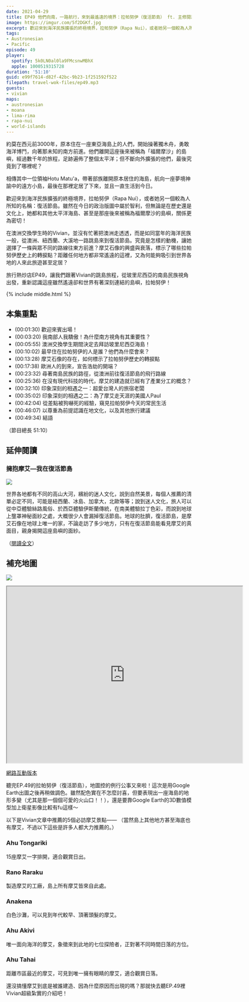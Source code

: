 ```yaml
---
date: 2021-04-29
title: EP49 他們向南，一路航行，來到最遙遠的境界：拉帕努伊（復活節島） ft. 主修閱讀、副修旅行的大學生 Vivian
image: https://imgur.com/5f2DGKf.jpg
excerpt: 歡迎來到海洋民族擴張的終極境界，拉帕努伊（Rapa Nui），或者她另一個較為人所知的名稱：復活節島。雖然在今日的政治版圖中屬於智利，但無論是在歷史還是文化上，她都和其他太平洋海島、甚至是那座後來被稱為福爾摩沙的島嶼，關係更為密切！讓我們跟著Vivian的跳島旅程，從玻里尼西亞的南島民族視角出發，重新認識這座雖然遙遠卻和世界有著深刻連結的島嶼吧！
tags:
- Austronesian
- Pacific
episode: 49
player:
  spotify: 5k0LN0al0la9FMcsnwMBhX
  apple: 1000519315728
duration: '51:10'
guid: e99f7614-d82f-42bc-9b23-1f251592f522
filepath: travel-wok-files/ep49.mp3
guests:
- vivian
maps:
- austronesian
- moana
- lima-rima
- rapa-nui
- world-islands
---
```


約莫在西元前3000年，原本住在一座東亞海島上的人們，開始操著獨木舟，勇敢海洋博鬥，向著那未知的南方前進。他們離開這座後來被稱為「福爾摩沙」的島嶼，經過數千年的旅程，足跡遍佈了整個太平洋；但不斷向外擴張的他們，最後究竟到了哪裡呢？

相傳其中一位領袖Hotu Matu'a，帶著部族離開原本居住的海島，航向一座夢境神諭中的遠方小島，最後在那裡定居了下來，並且一直生活到今日。

歡迎來到海洋民族擴張的終極境界，拉帕努伊（Rapa Nui），或者她另一個較為人所知的名稱：復活節島。雖然在今日的政治版圖中屬於智利，但無論是在歷史還是文化上，她都和其他太平洋海島、甚至是那座後來被稱為福爾摩沙的島嶼，關係更為密切！

在澳洲交換學生時的Vivian，並沒有忙著把澳洲走透透，而是如同當年的海洋民族一般，從澳洲、紐西蘭、大溪地一路跳島來到復活節島。究竟是怎樣的動機，讓她選擇了一條與眾不同的路線往東方前進？摩艾石像的興盛與衰落，標示了哪些拉帕努伊歷史上的轉捩點？距離任何地方都非常遙遠的這裡，又為何能夠吸引到世界各地的人來此旅遊甚至定居？

旅行熱炒店EP49，讓我們跟著Vivian的跳島旅程，從玻里尼西亞的南島民族視角出發，重新認識這座雖然遙遠卻和世界有著深刻連結的島嶼，拉帕努伊！

{% include middle.html %}

## 本集重點

* (00:01:30) 歡迎來賓出場！
* (00:03:20) 我南部人我驕傲！為什麼南方視角有其重要性？
* (00:05:55) 澳洲交換學生期間決定去拜訪玻里尼西亞海島！
* (00:10:02) 最早住在拉帕努伊的人是誰？他們為什麼會來？
* (00:13:28) 摩艾石像的存在，如何標示了拉帕努伊歷史的轉捩點
* (00:17:38) 歐洲人的到來，宣告浩劫的開端？
* (00:23:32) 尋著南島民族的路徑，從澳洲前往復活節島的飛行路線
* (00:25:36) 在沒有現代科技的時代，摩艾的建造就已經有了產業分工的概念？
* (00:32:10) 印象深刻的相遇之一：超愛台灣人的旅宿老闆
* (00:35:02) 印象深刻的相遇之二：為了摩艾走天涯的美國人Paul
* (00:42:04) 從差點被狗嚇死的經驗，窺見拉帕努伊今天的常民生活
* (00:46:07) 以尊重為前提認識在地文化，以及其他旅行建議
* (00:49:34) 結語

（節目總長 51:10）

## 延伸閱讀

### 擁抱摩艾—我在復活節島

![](https://images.vocus.cc/b0033625-9e9b-4102-b280-01f3599658fe.jpg)

世界各地都有不同的高山大河，繽紛的迷人文化，說到自然美景，每個人推薦的清單必定不同，可能是紐西蘭、冰島、加拿大，北歐等等；說到迷人文化，旅人可以從中亞體驗絲路風俗、於西亞體驗伊斯蘭傳統，在南美體驗拉丁色彩，而說到地球上壟罩神秘面紗之處，大概很少人會漏掉復活節島。地球的肚臍，復活節島，是摩艾石像在地球上唯一的家，不論走訪了多少地方，只有在復活節島能看見摩艾的真面目，親身揭開這座島嶼的面紗。

（[閱讀全文](https://vocus.cc/article/5de7545ffd89780001d8c567)）

## 補充地圖

![](https://imgur.com/ZjddyJK.jpg)

<iframe src="https://www.google.com/maps/d/u/0/embed?mid=1QfmLm-d868K-coF10h_Dt1jXP0M_6naa" width="640" height="480"></iframe>

[網路互動版本](https://www.google.com/maps/d/u/0/viewer?mid=1QfmLm-d868K-coF10h_Dt1jXP0M_6naa)

聽完EP.49的拉帕努伊（復活節島），地圖控的例行公事又來啦！這次是用Google Earth出圖之後再稍做調色。雖然配色實在不怎麼討喜，但要表現出一座海島的地形多變（尤其是那一個個可愛的火山口！！），還是要靠Google Earth的3D數值模型加上衛星影像比較有fu這樣～

以下是Vivian文章中推薦的5個必訪摩艾景點——
（當然島上其他地方甚至海底也有摩艾，不過以下這些是許多人都大力推薦的。）

### Ahu Tongariki
15座摩艾一字排開，適合觀賞日出。

### Rano Raraku
製造摩艾的工廠，島上所有摩艾皆來自此處。

### Anakena
白色沙灘，可以見到年代較早、頂著頭髮的摩艾。

### Ahu Akivi
唯一面向海洋的摩艾，象徵來到此地的七位探險者，正對著不同時間日落的方位。

### Ahu Tahai
距離市區最近的摩艾，可見到唯一擁有眼睛的摩艾，適合觀賞日落。

還沒搞懂摩艾到底是被誰建造、因為什麼原因而出現的嗎？那就快去聽EP.49裡Vivian超級紮實的介紹吧！